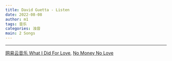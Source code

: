 ```yaml
---
title: David Guetta - Listen
date: 2022-08-08
author: m1
tags: 音乐
categories: 浊音
main: 2 Songs
---
```


<link rel="stylesheet" href="/css/APlayer.min.css">
<div id="aplayer"></div>
<script src="/js/APlayer.min.js"></script>
<script>
    const ap = new APlayer({
    container: document.getElementById('aplayer'),
    lrcType: 3,
    loop: 'none',
    audio: [
        {
        name: 'No Money No Love',
        artist: 'David Guetta & Showtek (feat. Elliphant & Ms. Dynamite)',
        url: 'No Money No Love.m4a',
        cover: 'Cover.jpg',
        lrc: 'No Money No Love.lrc',
        },
        {
        name: 'What I Did For Love',
        artist: 'David Guetta (feat. Emeli Sandé)',
        url: 'What I Did For Love.m4a',
        cover: 'Cover.jpg',
        lrc: 'What I Did For Love.lrc',
        }
    ]
});
</script>

---

[网易云音乐 What I Did For Love](https://music.163.com/song?id=29747485), [No Money No Love](https://music.163.com/song?id=29747491)